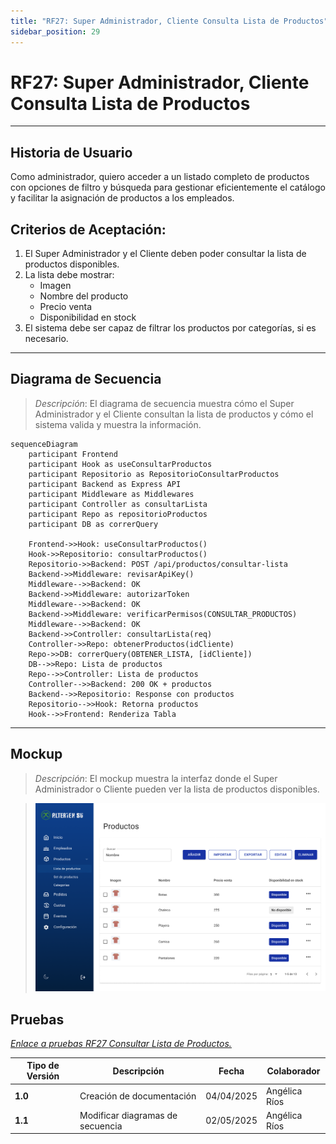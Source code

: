 ```yaml
---
title: "RF27: Super Administrador, Cliente Consulta Lista de Productos"
sidebar_position: 29
---
```


# RF27: Super Administrador, Cliente Consulta Lista de Productos

---

## Historia de Usuario

Como administrador, quiero acceder a un listado completo de productos con opciones de filtro y búsqueda para gestionar eficientemente el catálogo y facilitar la asignación de productos a los empleados.

## **Criterios de Aceptación:**

1. El Super Administrador y el Cliente deben poder consultar la lista de productos disponibles.
2. La lista debe mostrar:
   - Imagen
   - Nombre del producto
   - Precio venta
   - Disponibilidad en stock
3. El sistema debe ser capaz de filtrar los productos por categorías, si es necesario.

---

## **Diagrama de Secuencia**

> _Descripción_: El diagrama de secuencia muestra cómo el Super Administrador y el Cliente consultan la lista de productos y cómo el sistema valida y muestra la información.

```mermaid
sequenceDiagram
    participant Frontend
    participant Hook as useConsultarProductos
    participant Repositorio as RepositorioConsultarProductos
    participant Backend as Express API
    participant Middleware as Middlewares
    participant Controller as consultarLista
    participant Repo as repositorioProductos
    participant DB as correrQuery

    Frontend->>Hook: useConsultarProductos()
    Hook->>Repositorio: consultarProductos()
    Repositorio->>Backend: POST /api/productos/consultar-lista
    Backend->>Middleware: revisarApiKey()
    Middleware-->>Backend: OK
    Backend->>Middleware: autorizarToken
    Middleware-->>Backend: OK
    Backend->>Middleware: verificarPermisos(CONSULTAR_PRODUCTOS)
    Middleware-->>Backend: OK
    Backend->>Controller: consultarLista(req)
    Controller->>Repo: obtenerProductos(idCliente)
    Repo->>DB: correrQuery(OBTENER_LISTA, [idCliente])
    DB-->>Repo: Lista de productos
    Repo-->>Controller: Lista de productos
    Controller-->>Backend: 200 OK + productos
    Backend-->>Repositorio: Response con productos
    Repositorio-->>Hook: Retorna productos
    Hook-->>Frontend: Renderiza Tabla
```

---

## **Mockup**

> _Descripción_: El mockup muestra la interfaz donde el Super Administrador o Cliente pueden ver la lista de productos disponibles.

> ![Interfaz de consultar lista de usuarios](imagenes/Consultar_Productos.png)

## **Pruebas**

_<u>[Enlace a pruebas RF27 Consultar Lista de Productos.](https://docs.google.com/spreadsheets/d/1NLGwGrGA5PVOEzLaqxa8Ts1D_Ng3QzzqNKWJYUzxD-M/edit?gid=1907283860#gid=1907283860)</u>_

| **Tipo de Versión** | **Descripción**                  | **Fecha**  | **Colaborador** |
| ------------------- | -------------------------------- | ---------- | --------------- |
| **1.0**             | Creación de documentación        | 04/04/2025 | Angélica Ríos   |
| **1.1**             | Modificar diagramas de secuencia | 02/05/2025 | Angélica Ríos   |
